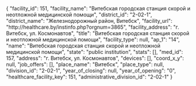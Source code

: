 {
    "facility_id": 151,
    "facility_name": "Витебская городская станция скорой и неотложной медицинской помощи",
    "district_id": "2-02-1",
    "district_name": "Железнодорожный район, Витебск",
    "facility_url": "http:\/\/healthcare.by\/instinfo.php?orgnum=3865",
    "facility_address": "г. Витебск, ул. Космонавтов",
    "title": "Витебская городская станция скорой и неотложной медицинской помощи",
    "facility_type": null,
    "ap_1": "14",
    "name": "Витебская городская станция скорой и неотложной медицинской помощи",
    "state": "public institution",
    "stats": [],
    "med_id": 157,
    "address": "г. Витебск, ул. Космонавтов",
    "devices": [],
    "coord_x_y": null,
    "job_offers": [],
    "place_name": "Витебск",
    "place_type": null,
    "division_id": "2-02-1",
    "year_of_closing": null,
    "year_of_opening": "0",
    "healthcare_facility_key": 151,
    "administrative_division_id": "2-02-1"
}